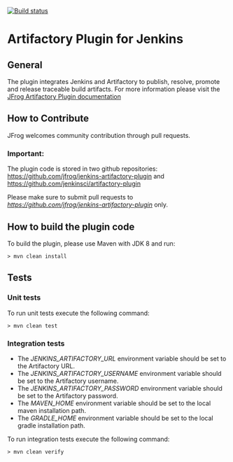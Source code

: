 [![Build status](https://ci.appveyor.com/api/projects/status/01cimn54er7nna82?svg=true)](https://ci.appveyor.com/project/jfrog-ecosystem/jenkins-artifactory-plugin)

# Artifactory Plugin for Jenkins

## General
The plugin integrates Jenkins and Artifactory to publish, resolve, promote and release traceable build artifacts.
For more information please visit the [JFrog Artifactory Plugin documentation](https://www.jfrog.com/confluence/display/RTF/Jenkins+Artifactory+Plug-in)

## How to Contribute
JFrog welcomes community contribution through pull requests.

### Important:
The plugin code is stored in two github repositories:
https://github.com/jfrog/jenkins-artifactory-plugin and
https://github.com/jenkinsci/artifactory-plugin

Please make sure to submit pull requests to *https://github.com/jfrog/jenkins-artifactory-plugin* only.

## How to build the plugin code
To build the plugin, please use Maven with JDK 8 and run:
```console
> mvn clean install
```

## Tests
### Unit tests
To run unit tests execute the following command: 
```
> mvn clean test
```

### Integration tests
* The *JENKINS_ARTIFACTORY_URL* environment variable should be set to the Artifactory URL.
* The *JENKINS_ARTIFACTORY_USERNAME* environment variable should be set to the Artifactory username.
* The *JENKINS_ARTIFACTORY_PASSWORD* environment variable should be set to the Artifactory password.
* The *MAVEN_HOME* environment variable should be set to the local maven installation path.
* The *GRADLE_HOME* environment variable should be set to the local gradle installation path.

To run integration tests execute the following command:
```
> mvn clean verify
```